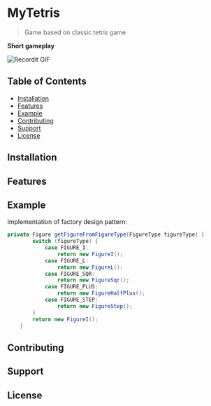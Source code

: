 # MyTetris

> Game based on classic tetris game

**Short gameplay**

![Recordit GIF](http://g.recordit.co/cphASQ9DyF.gif)

## Table of Contents

- [Installation](#installation)
- [Features](#features)
- [Example](#example)
- [Contributing](#contributing)
- [Support](#support)
- [License](#license)

## Installation

## Features

## Example

Implementation of factory design pattern:

```java
private Figure getFigureFromFigureType(FigureType figureType) {
        switch (figureType) {
            case FIGURE_I:
                return new FigureI();
            case FIGURE_L:
                return new FigureL();
            case FIGURE_SQR:
                return new FigureSqr();
            case FIGURE_PLUS:
                return new FigureHalfPlus();
            case FIGURE_STEP:
                return new FigureStep();
        }
        return new FigureI();
    }
```

## Contributing

## Support

## License



